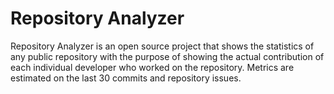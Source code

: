 # Repository Analyzer
Repository Analyzer is an open source project that shows the statistics of any public repository with the purpose of showing the actual contribution of each individual developer who worked on the repository.
Metrics are estimated on the last 30 commits and repository issues.
